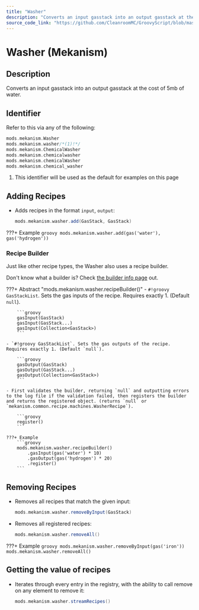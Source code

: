 ```yaml
---
title: "Washer"
description: "Converts an input gasstack into an output gasstack at the cost of 5mb of water."
source_code_link: "https://github.com/CleanroomMC/GroovyScript/blob/master/src/main/java/com/cleanroommc/groovyscript/compat/mods/mekanism/Washer.java"
---
```


# Washer (Mekanism)

## Description

Converts an input gasstack into an output gasstack at the cost of 5mb of water.

## Identifier

Refer to this via any of the following:

```groovy hl_lines="2"
mods.mekanism.Washer
mods.mekanism.washer/*(1)!*/
mods.mekanism.ChemicalWasher
mods.mekanism.chemicalwasher
mods.mekanism.chemicalWasher
mods.mekanism.chemical_washer
```

1. This identifier will be used as the default for examples on this page

## Adding Recipes

- Adds recipes in the format `input`, `output`:

    ```groovy
    mods.mekanism.washer.add(GasStack, GasStack)
    ```

???+ Example
    ```groovy
    mods.mekanism.washer.add(gas('water'), gas('hydrogen'))
    ```

### Recipe Builder

Just like other recipe types, the Washer also uses a recipe builder.

Don't know what a builder is? Check [the builder info page](../../../groovy/builder.md) out.

???+ Abstract "mods.mekanism.washer.recipeBuilder()"
    - `#!groovy GasStackList`. Sets the gas inputs of the recipe. Requires exactly 1. (Default `null`).

        ```groovy
        gasInput(GasStack)
        gasInput(GasStack...)
        gasInput(Collection<GasStack>)
        ```

    - `#!groovy GasStackList`. Sets the gas outputs of the recipe. Requires exactly 1. (Default `null`).

        ```groovy
        gasOutput(GasStack)
        gasOutput(GasStack...)
        gasOutput(Collection<GasStack>)
        ```

    - First validates the builder, returning `null` and outputting errors to the log file if the validation failed, then registers the builder and returns the registered object. (returns `null` or `mekanism.common.recipe.machines.WasherRecipe`).

        ```groovy
        register()
        ```

    ???+ Example
        ```groovy
        mods.mekanism.washer.recipeBuilder()
            .gasInput(gas('water') * 10)
            .gasOutput(gas('hydrogen') * 20)
            .register()
        ```



## Removing Recipes

- Removes all recipes that match the given input:

    ```groovy
    mods.mekanism.washer.removeByInput(GasStack)
    ```

- Removes all registered recipes:

    ```groovy
    mods.mekanism.washer.removeAll()
    ```

???+ Example
    ```groovy
    mods.mekanism.washer.removeByInput(gas('iron'))
    mods.mekanism.washer.removeAll()
    ```

## Getting the value of recipes

- Iterates through every entry in the registry, with the ability to call remove on any element to remove it:

    ```groovy
    mods.mekanism.washer.streamRecipes()
    ```
